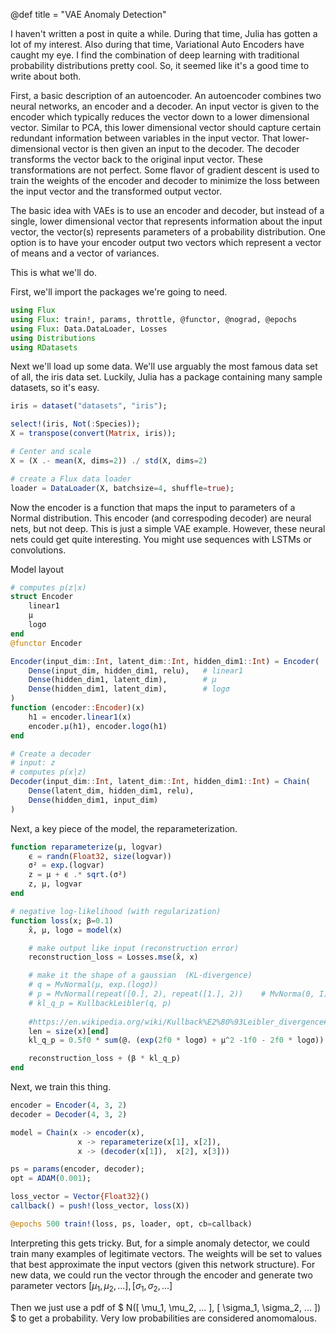 @def title = "VAE Anomaly Detection"

I haven't written a post in quite a while. During that time, Julia has gotten a lot of my interest. Also during that time, Variational Auto Encoders have caught my eye. I find the combination of deep learning with traditional probability distributions pretty cool. So, it seemed like it's a good time to write about both. 

First, a basic description of an autoencoder. An autoencoder combines two neural networks, an encoder and a decoder. An input vector is given to the encoder which typically reduces the vector down to a lower dimensional vector. Similar to PCA, this lower dimensional vector should capture certain redundant information between variables in the input vector. That lower-dimensional vector is then given an input to the decoder. The decoder transforms the vector back to the original input vector. These transformations are not perfect. Some flavor of gradient descent is used to train the weights of the encoder and decoder to minimize the loss between the input vector and the transformed output vector. 

The basic idea with VAEs is to use an encoder and decoder, but instead of a single, lower dimensional vector that represents information about the input vector, the vector(s) represents parameters of a probability distribution. One option is to have your encoder output two vectors which represent a vector of means and a vector of variances. 

This is what we'll do. 

First, we'll import the packages we're going to need.

```julia
using Flux
using Flux: train!, params, throttle, @functor, @nograd, @epochs
using Flux: Data.DataLoader, Losses
using Distributions
using RDatasets
```

Next we'll load up some data. We'll use arguably the most famous data set of all, the iris data set. Luckily, Julia has a package containing many sample datasets, so it's easy.


```julia
iris = dataset("datasets", "iris");

select!(iris, Not(:Species));
X = transpose(convert(Matrix, iris));

# Center and scale
X = (X .- mean(X, dims=2)) ./ std(X, dims=2)

# create a Flux data loader
loader = DataLoader(X, batchsize=4, shuffle=true);
```

Now the encoder is a function that maps the input to parameters of a Normal distribution. This encoder (and correspoding decoder) are neural nets, but not deep. This is just a simple VAE example. However, these neural nets could get quite interesting. You might use sequences with LSTMs or convolutions.

Model layout

```julia
# computes p(z|x)
struct Encoder
    linear1
    μ
    logσ
end
@functor Encoder

Encoder(input_dim::Int, latent_dim::Int, hidden_dim1::Int) = Encoder(
    Dense(input_dim, hidden_dim1, relu),   # linear1    
    Dense(hidden_dim1, latent_dim),        # μ
    Dense(hidden_dim1, latent_dim),        # logσ
)
function (encoder::Encoder)(x)    
    h1 = encoder.linear1(x)
    encoder.μ(h1), encoder.logσ(h1)
end

# Create a decoder
# input: z
# computes p(x|z)
Decoder(input_dim::Int, latent_dim::Int, hidden_dim1::Int) = Chain(
    Dense(latent_dim, hidden_dim1, relu),   
    Dense(hidden_dim1, input_dim)
)
```

Next, a key piece of the model, the reparameterization.

```julia
function reparameterize(μ, logvar)
    ϵ = randn(Float32, size(logvar))
    σ² = exp.(logvar)
    z = μ + ϵ .* sqrt.(σ²)
    z, μ, logvar
end
```


```julia
# negative log-likelihood (with regularization)
function loss(x; β=0.1)    
    x̂, μ, logσ = model(x)

    # make output like input (reconstruction error)
    reconstruction_loss = Losses.mse(x̂, x)

    # make it the shape of a gaussian  (KL-divergence)
    # q = MvNormal(μ, exp.(logσ))    
    # p = MvNormal(repeat([0.], 2), repeat([1.], 2))    # MvNorma(0, I)
    # kl_q_p = KullbackLeibler(q, p)
    
    #https://en.wikipedia.org/wiki/Kullback%E2%80%93Leibler_divergence#Multivariate_normal_distributions
    len = size(x)[end]
    kl_q_p = 0.5f0 * sum(@. (exp(2f0 * logσ) + μ^2 -1f0 - 2f0 * logσ)) / len

    reconstruction_loss + (β * kl_q_p)
end

```

Next, we train this thing.

```julia
encoder = Encoder(4, 3, 2)
decoder = Decoder(4, 3, 2)

model = Chain(x -> encoder(x),
               x -> reparameterize(x[1], x[2]),
               x -> (decoder(x[1]),  x[2], x[3]))

ps = params(encoder, decoder);
opt = ADAM(0.001);

loss_vector = Vector{Float32}()
callback() = push!(loss_vector, loss(X))

@epochs 500 train!(loss, ps, loader, opt, cb=callback)
```

Interpreting this gets tricky. But, for a simple anomaly detector, we could train many examples of legitimate vectors. The weights will be set to values that best approximate the input vectors (given this network structure). For new data, we could run the vector through the encoder and generate two parameter vectors $[ \mu_1, \mu_2, ... ], [ \sigma_1, \sigma_2, ... ]$

Then we just use a pdf of $ N([ \mu_1, \mu_2, ... ], [ \sigma_1, \sigma_2, ... ]) $ to get a probability. Very low probabilities are considered anomomalous. 